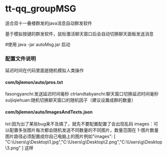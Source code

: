 # tt-qq_groupMSG
适合双十一叠楼群发的java消息自动群发软件

基于模拟按键的群发软件，鼠标激活聊天窗口后会自动切换聊天面板发送消息

#使用
java -jar autoMsg.jar 启动

###  配置文件说明 
延迟时间在代码里面是随机模拟人类操作

#### com/bjlemon/auto/pros.txt
fasongyanchi:发送延迟时间毫秒
ctrlandtabyanchi:聊天窗口切换延迟时间毫秒
suijiqiehuan:随机切换聊天窗口的随机因子（建议设置成群的数量）

#### com/bjlemon/auto/ImagesAndTexts.json

txt:因为出了某些bug来不及搞了，就先不要配置配置了会出现乱码
images：可以配置多张图片每次都会随机发送不同数量的不同图片，数量范围在    1-图片数量     图片路径必须配置成你自己电脑上的图片例如"images": [
    "C:\\Users\\g\\Desktop\\1.jpg","C:\\Users\\g\\Desktop\\2.png","C:\\Users\\g\\Desktop\\3.png"
  ]
这样

